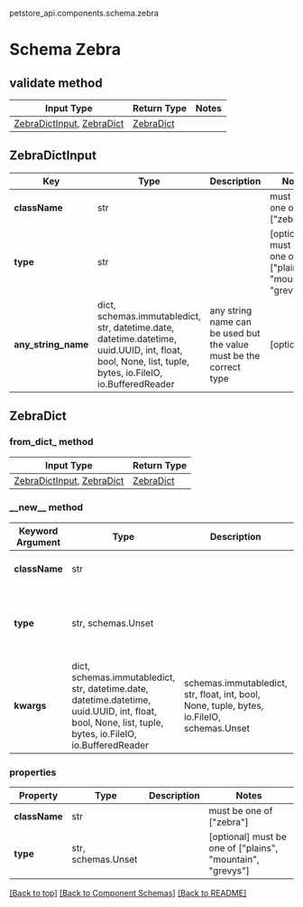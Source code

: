 petstore_api.components.schema.zebra
# Schema Zebra

## validate method
Input Type | Return Type | Notes
------------ | ------------- | -------------
[ZebraDictInput](#zebradictinput), [ZebraDict](#zebradict) | [ZebraDict](#zebradict) |

## ZebraDictInput
Key | Type |  Description | Notes
------------ | ------------- | ------------- | -------------
**className** | str |  | must be one of ["zebra"]
**type** | str |  | [optional] must be one of ["plains", "mountain", "grevys"]
**any_string_name** | dict, schemas.immutabledict, str, datetime.date, datetime.datetime, uuid.UUID, int, float, bool, None, list, tuple, bytes, io.FileIO, io.BufferedReader | any string name can be used but the value must be the correct type | [optional]

## ZebraDict
### from_dict_ method
Input Type | Return Type
---------- | -----------
[ZebraDictInput](#zebradictinput), [ZebraDict](#zebradict) | [ZebraDict](#zebradict)

### &lowbar;&lowbar;new&lowbar;&lowbar; method
Keyword Argument | Type | Description | Notes
---------------- | ---- | ----------- | -----
**className** | str |  | must be one of ["zebra"]
**type** | str, schemas.Unset |  | [optional] must be one of ["plains", "mountain", "grevys"]
**kwargs** | dict, schemas.immutabledict, str, datetime.date, datetime.datetime, uuid.UUID, int, float, bool, None, list, tuple, bytes, io.FileIO, io.BufferedReader | schemas.immutabledict, str, float, int, bool, None, tuple, bytes, io.FileIO, schemas.Unset | any string name can be used but the value must be the correct type | [optional] typed value is accessed with the get_additional_property_ method

### properties
Property | Type | Description | Notes
-------- | ---- | ----------- | -----
**className** | str |  | must be one of ["zebra"]
**type** | str, schemas.Unset |  | [optional] must be one of ["plains", "mountain", "grevys"]

[[Back to top]](#top) [[Back to Component Schemas]](../../../README.md#Component-Schemas) [[Back to README]](../../../README.md)

